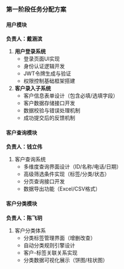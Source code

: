 ### 第一阶段任务分配方案

#### 用户模块

**负责人：戴涵滨**

1. **用户登录系统**
   - 登录页面UI实现
   - 身份认证逻辑开发
   - JWT令牌生成与验证
   - 权限控制基础框架搭建
2. **客户录入子系统**
   - 客户信息表单设计（包含必填/选填字段）
   - 客户数据存储接口开发
   - 数据校验与错误处理机制
   - 成功提交后的反馈机制

#### 客户查询模块

**负责人：钱立伟**

1. 客户查询系统
   - 多维度查询界面设计（ID/名称/电话/日期）
   - 高级筛选条件实现（标签/分类/状态）
   - 分页查询接口开发
   - 数据导出功能（Excel/CSV格式）

#### 客户分类模块

**负责人：陈飞玥**

1. 客户分类体系
   - 分类标签管理界面（增删改查）
   - 自动分类规则引擎设计
   - 客户-标签关联关系实现
   - 分类数据可视化展示（饼图/柱状图）